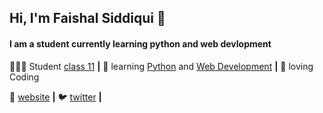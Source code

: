 ## Hi, I'm Faishal Siddiqui 👋
#### I am a student currently learning python and web devlopment

<!--
**thefaishalsiddiqui/thefaishalsiddiqui** is a ✨ _special_ ✨ repository because its `README.md` (this file) appears on your GitHub profile.
-->


👨🏼‍💻 Student [class 11] **|** 
🧠 learning [Python] and [Web Development]  **|** 
💜 loving Coding




🏡 [website][website] **|** 
🐦 [twitter][twitter] **|** 



[Python]: https://www.python.org/
[website]: https://thefaishalsid.github.io
[twitter]: https://twitter.com/thefaishalsid
[Web Development]: https://www.freecodecamp.org/learn
[class 11]: https://cbse.nic.in/




